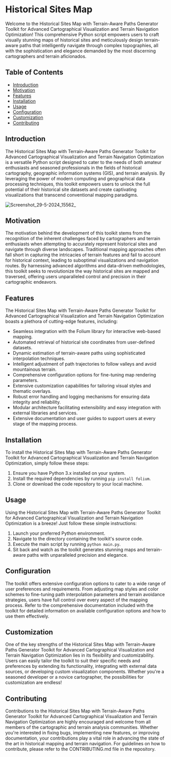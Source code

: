 # Historical Sites Map 

Welcome to the Historical Sites Map with Terrain-Aware Paths Generator Toolkit for Advanced Cartographical Visualization and Terrain Navigation Optimization! This comprehensive Python script empowers users to craft visually stunning maps of historical sites and meticulously design terrain-aware paths that intelligently navigate through complex topographies, all with the sophistication and elegance demanded by the most discerning cartographers and terrain aficionados.

## Table of Contents

- [Introduction](#introduction)
- [Motivation](#motivation)
- [Features](#features)
- [Installation](#installation)
- [Usage](#usage)
- [Configuration](#configuration)
- [Customization](#customization)
- [Contributing](#contributing)

## Introduction

The Historical Sites Map with Terrain-Aware Paths Generator Toolkit for Advanced Cartographical Visualization and Terrain Navigation Optimization is a versatile Python script designed to cater to the needs of both amateur enthusiasts and seasoned professionals in the fields of historical cartography, geographic information systems (GIS), and terrain analysis. By leveraging the power of modern computing and geographical data processing techniques, this toolkit empowers users to unlock the full potential of their historical site datasets and create captivating visualizations that transcend conventional mapping paradigms.

![Screenshot_29-5-2024_15562_](https://github.com/Rishit-katiyar/HistoricalSitesMap/assets/167756997/fbf5377b-b100-4ac7-b413-057577215cf6)

## Motivation

The motivation behind the development of this toolkit stems from the recognition of the inherent challenges faced by cartographers and terrain enthusiasts when attempting to accurately represent historical sites and navigate through diverse landscapes. Traditional mapping approaches often fall short in capturing the intricacies of terrain features and fail to account for historical context, leading to suboptimal visualizations and navigation routes. By harnessing advanced algorithms and data-driven methodologies, this toolkit seeks to revolutionize the way historical sites are mapped and traversed, offering users unparalleled control and precision in their cartographic endeavors.

## Features

The Historical Sites Map with Terrain-Aware Paths Generator Toolkit for Advanced Cartographical Visualization and Terrain Navigation Optimization boasts a plethora of cutting-edge features, including:

- Seamless integration with the Folium library for interactive web-based mapping.
- Automated retrieval of historical site coordinates from user-defined datasets.
- Dynamic estimation of terrain-aware paths using sophisticated interpolation techniques.
- Intelligent adjustment of path trajectories to follow valleys and avoid mountainous terrain.
- Comprehensive configuration options for fine-tuning map rendering parameters.
- Extensive customization capabilities for tailoring visual styles and thematic overlays.
- Robust error handling and logging mechanisms for ensuring data integrity and reliability.
- Modular architecture facilitating extensibility and easy integration with external libraries and services.
- Extensive documentation and user guides to support users at every stage of the mapping process.

## Installation

To install the Historical Sites Map with Terrain-Aware Paths Generator Toolkit for Advanced Cartographical Visualization and Terrain Navigation Optimization, simply follow these steps:

1. Ensure you have Python 3.x installed on your system.
2. Install the required dependencies by running `pip install folium`.
3. Clone or download the code repository to your local machine.

## Usage

Using the Historical Sites Map with Terrain-Aware Paths Generator Toolkit for Advanced Cartographical Visualization and Terrain Navigation Optimization is a breeze! Just follow these simple instructions:

1. Launch your preferred Python environment.
2. Navigate to the directory containing the toolkit's source code.
3. Execute the main script by running `python main.py`.
4. Sit back and watch as the toolkit generates stunning maps and terrain-aware paths with unparalleled precision and elegance.

## Configuration

The toolkit offers extensive configuration options to cater to a wide range of user preferences and requirements. From adjusting map styles and color schemes to fine-tuning path interpolation parameters and terrain avoidance strategies, users have full control over every aspect of the mapping process. Refer to the comprehensive documentation included with the toolkit for detailed information on available configuration options and how to use them effectively.

## Customization

One of the key strengths of the Historical Sites Map with Terrain-Aware Paths Generator Toolkit for Advanced Cartographical Visualization and Terrain Navigation Optimization lies in its flexibility and customizability. Users can easily tailor the toolkit to suit their specific needs and preferences by extending its functionality, integrating with external data sources, or developing custom visualization components. Whether you're a seasoned developer or a novice cartographer, the possibilities for customization are endless!

## Contributing

Contributions to the Historical Sites Map with Terrain-Aware Paths Generator Toolkit for Advanced Cartographical Visualization and Terrain Navigation Optimization are highly encouraged and welcome from all members of the cartographic and terrain analysis communities. Whether you're interested in fixing bugs, implementing new features, or improving documentation, your contributions play a vital role in advancing the state of the art in historical mapping and terrain navigation. For guidelines on how to contribute, please refer to the CONTRIBUTING.md file in the repository.
